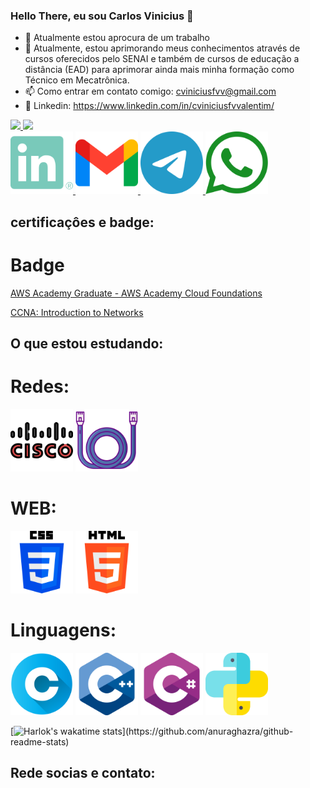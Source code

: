 ### Hello There, eu sou Carlos Vinicius 👋

- 🔭 Atualmente estou aprocura de um trabalho
- 🌱 Atualmente, estou aprimorando meus conhecimentos através de cursos oferecidos pelo SENAI e também de cursos de educação a distância (EAD) para aprimorar ainda mais minha formação como Técnico em Mecatrônica.
- 📫 Como entrar em contato comigo: cviniciusfvv@gmail.com
- 🧾 Linkedin: https://www.linkedin.com/in/cviniciusfvvalentim/

<div>
<a href="https://github.com/cviniciusfvv">
<img loading="lazy" height="180em" src="https://github-readme-stats.vercel.app/api/top-langs/?username=cviniciusfvv&layout=compact&langs_count=7&theme=dracula"/>
<img loading="lazy" height="180em" src="https://github-readme-stats.vercel.app/api?username=cviniciusfvv&show_icons=true&theme=dracula&include_all_commits=true&count_private=true"/>
</div>

<div>
  <a href="https://www.linkedin.com/in/cviniciusfvvalentim/" target="_blank">
    <img src="IMG\linkedin\linkedin.png" alt="LinkedIn" width="100" height="100">
  <a href="mailto:cviniciusfvv@gmail.com" target="_blank">
    <img src="IMG\gmail\gmail.png" alt="Gmail" width="100" height="100">
  </a>
  <a href="https://t.me/CViniciusFVValentim" target="_blank">
    <img src="IMG\Telegram\telegram.png" alt="Telegram" width="100" height="100">
  </a>
  <a href="https://wa.me/5519996596674" target="_blank">
    <img src="IMG\Whatsapp\whatsapp.png" alt="WhatsApp" width="100" height="100">
  </a>
</div>

## certificaçôes e badge:

# Badge

<div><a href="https://www.credly.com/badges/3ed227f8-66a4-4c35-b570-273973b03199/public_url"><p>AWS Academy Graduate - AWS Academy Cloud Foundations</p></a><div>
<div><a href="https://www.credly.com/badges/4c37c422-54d9-477a-8b09-79b1a8af1b1b/public_url"><p>CCNA: Introduction to Networks</p></a><div>



## O que estou estudando:

# Redes:

<img loading="lazy" src="IMG\cisco\cisco.png" width="100" height="100"/> <img loading="lazy" src="IMG\redes\cabo.png" width="100" height="100"/>

# WEB:

<img loading="lazy" src="IMG\CSS\css-3.png" width="100" height="100"/> <img loading="lazy" src="IMG\HTML\html-5.png" width="100" height="100"/>

# Linguagens:

<img loading="lazy" src="IMG\c\letra-c.png" width="100" height="100"/> <img loading="lazy" src="IMG\c++\c-.png" width="100" height="100"/> <img loading="lazy" src="IMG\Csharp\do-sustenido.png" width="100" height="100"/> <img loading="lazy" src="IMG\python\python.png" width="100" height="100"/>

[![Harlok's wakatime stats](https://github-readme-stats.vercel.app/api/wakatime?username=@Mantraz_)](https://github.com/anuraghazra/github-readme-stats)

## Rede socias e contato:
